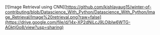
[![Image Retrieval using CNN][https://github.com/kishlayaug15/winter-of-contributing/blob/Datascience_With_Python/Datascience_With_Python/Image_Retrieval/Image%20retrieval.png?raw=false](https://drive.google.com/file/d/14x-XP2dNiLcJ9LOjblw6WTG-AGktjGo8/view?usp=sharing)
